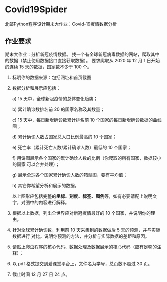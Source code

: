 # Covid19Spider

北邮Python程序设计期末大作业：Covid-19疫情数据分析

## 作业要求

期末大作业：分析新冠疫情数据。 找一个有全球新冠病毒数据的网站，爬取其中的数据（禁止使用数据接口直接获取数据）。 要求爬取从 2020 年 12 月 1 日开始的连续 15 天的数据，国家数不少于 100 个。

1. 标明你的数据来源：包括网址和首页截图
2. 数据分析和展示应包括：

   a) 15 天中，全球新冠疫情的总体变化趋势；

   b) 累计确诊数排名前 20 的国家名称及其数量；

   c) 15 天中，每日新增确诊数累计排名前 10 个国家的每日新增确诊数据的曲线图；

   d) 累计确诊人数占国家总人口比例最高的 10 个国家；

   e) 死亡率（累计死亡人数/累计确诊人数）最低的 10 个国家；

   f) 用饼图展示各个国家的累计确诊人数的比例（你爬取的所有国家，数据较小的国家 可以合并处理）；

   g) 展示全球各个国家累计确诊人数的箱型图，要有平均值；

   h) 其它你希望分析和展示的数据。

   以上图形应包括完整的**坐标、刻度、标签、图例**等，如有必要请配上说明文字，对图中的内容进行解释。

3. 根据以上数据，列出全世界应对新冠疫情最好的 10 个国家，并说明你的理由。
4. 针对全球累计确诊数，利用前 10 天采集到的数据做后 5 天的预测，并与实际数据进行 对比。说明你预测的方法，并分析与实际数据的差距和原因。
5. 请贴上爬虫程序的核心代码、数据处理及数据展示的核心代码（应有足够的注释）；
6. 以 pdf 格式提交到爱课堂平台上，文件名为学号，总页数不超过 30 页。
7. 截止时间 12 月 27 日 24 点。